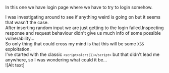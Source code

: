 In this one we have login page where we have to try to login somehow.  

I was investigating around to see if anything weird is going on but it seems that wasn't the case.<br>
After inserting random input we are just getting to the login failed.Inspecting response and request behaviour didn't give us much info of some possible vulnerability...<br>So only thing that could cross my mind is that this will be some <code>XSS</code> exploitation.  
I've started with the classic <code>`<script>alert(1)</script>`</code>
but that didn't lead me anywhere, so I was wondering what could it be...  
![Alt text]